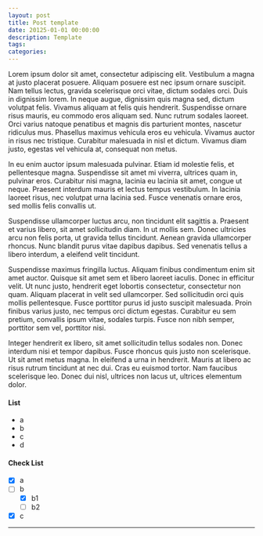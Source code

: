 ```yaml
---
layout: post
title: Post template
date: 20125-01-01 00:00:00
description: Template
tags:
categories:
---
```


Lorem ipsum dolor sit amet, consectetur adipiscing elit. Vestibulum a magna at justo placerat posuere. Aliquam posuere est nec ipsum ornare suscipit. Nam tellus lectus, gravida scelerisque orci vitae, dictum sodales orci. Duis in dignissim lorem. In neque augue, dignissim quis magna sed, dictum volutpat felis. Vivamus aliquam at felis quis hendrerit. Suspendisse ornare risus mauris, eu commodo eros aliquam sed. Nunc rutrum sodales laoreet. Orci varius natoque penatibus et magnis dis parturient montes, nascetur ridiculus mus. Phasellus maximus vehicula eros eu vehicula. Vivamus auctor in risus nec tristique. Curabitur malesuada in nisl et dictum. Vivamus diam justo, egestas vel vehicula at, consequat non metus.

In eu enim auctor ipsum malesuada pulvinar. Etiam id molestie felis, et pellentesque magna. Suspendisse sit amet mi viverra, ultrices quam in, pulvinar eros. Curabitur nisi magna, lacinia eu lacinia sit amet, congue ut neque. Praesent interdum mauris et lectus tempus vestibulum. In lacinia laoreet risus, nec volutpat urna lacinia sed. Fusce venenatis ornare eros, sed mollis felis convallis ut.

Suspendisse ullamcorper luctus arcu, non tincidunt elit sagittis a. Praesent et varius libero, sit amet sollicitudin diam. In ut mollis sem. Donec ultricies arcu non felis porta, ut gravida tellus tincidunt. Aenean gravida ullamcorper rhoncus. Nunc blandit purus vitae dapibus dapibus. Sed venenatis tellus a libero interdum, a eleifend velit tincidunt.

Suspendisse maximus fringilla luctus. Aliquam finibus condimentum enim sit amet auctor. Quisque sit amet sem et libero laoreet iaculis. Donec in efficitur velit. Ut nunc justo, hendrerit eget lobortis consectetur, consectetur non quam. Aliquam placerat in velit sed ullamcorper. Sed sollicitudin orci quis mollis pellentesque. Fusce porttitor purus id justo suscipit malesuada. Proin finibus varius justo, nec tempus orci dictum egestas. Curabitur eu sem pretium, convallis ipsum vitae, sodales turpis. Fusce non nibh semper, porttitor sem vel, porttitor nisi.

Integer hendrerit ex libero, sit amet sollicitudin tellus sodales non. Donec interdum nisi et tempor dapibus. Fusce rhoncus quis justo non scelerisque. Ut sit amet metus magna. In eleifend a urna in hendrerit. Mauris at libero ac risus rutrum tincidunt at nec dui. Cras eu euismod tortor. Nam faucibus scelerisque leo. Donec dui nisl, ultrices non lacus ut, ultrices elementum dolor.

#### List

- a
- b
- c
- d

#### Check List

- [x] a
- [ ] b
  - [x] b1
  - [ ] b2
- [x] c

<hr>
